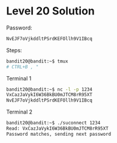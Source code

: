 # Level 20 Solution

Password:

```txt
NvEJF7oVjkddltPSrdKEFOllh9V1IBcq
```

Steps:

```bash
bandit20@bandit:~$ tmux
# CTRL+B , "
```

Terminal 1

```bash
bandit20@bandit:~$ nc -l -p 1234
VxCazJaVykI6W36BkBU0mJTCM8rR95XT
NvEJF7oVjkddltPSrdKEFOllh9V1IBcq
```

Terminal 2

```bash
bandit20@bandit:~$ ./suconnect 1234
Read: VxCazJaVykI6W36BkBU0mJTCM8rR95XT
Password matches, sending next password
```
